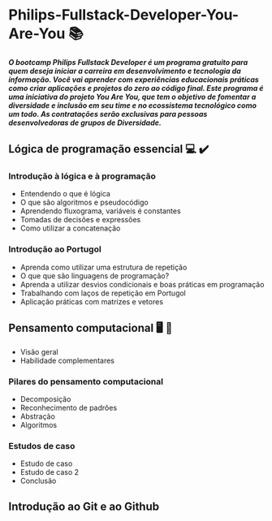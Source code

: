 # Philips-Fullstack-Developer-You-Are-You :books:

##### O bootcamp Philips Fullstack Developer é um programa gratuito para quem deseja iniciar a carreira em desenvolvimento e tecnologia da informação. Você vai aprender com experiências educacionais práticas como criar aplicações e projetos do zero ao código final. Este programa é uma iniciativa do projeto You Are You, que tem o objetivo de fomentar a diversidade e inclusão em seu time e no ecossistema tecnológico como um todo. As contratações serão exclusivas para pessoas desenvolvedoras de grupos de Diversidade. #####

## Lógica de programação essencial :computer: :heavy_check_mark: ##

### Introdução à lógica e à programação  

* Entendendo o que é lógica 
* O que são algoritmos e pseudocódigo
* Aprendendo fluxograma, variáveis é constantes
* Tomadas de decisões e expressões
*  Como utilizar a concatenação

### Introdução ao  Portugol

* Aprenda como utilizar uma estrutura de repetição
* O que que são linguagens de programação?
* Aprenda a utilizar desvios condicionais e boas práticas em programação
* Trabalhando com laços de repetição em Portugol
* Aplicação práticas com matrizes e vetores

## Pensamento computacional :desktop_computer: :robot:

* Visão geral
* Habilidade complementares

### Pilares do pensamento computacional

* Decomposição
* Reconhecimento de padrões
* Abstração
* Algoritmos

### Estudos de caso

* Estudo de caso
* Estudo de caso 2 
* Conclusão

## Introdução ao Git e ao Github





